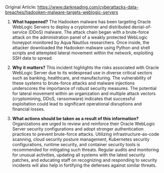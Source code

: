 Original Article: https://www.darkreading.com/cyberattacks-data-breaches/hadooken-malware-targets-weblogic-servers

1. **What happened?**
The Hadooken malware has been targeting Oracle WebLogic Servers to deploy a cryptominer and distributed denial-of-service (DDoS) malware. The attack chain began with a brute-force attack on the administration panel of a weakly protected WebLogic honeypot monitored by Aqua Nautilus researchers. Once inside, the attacker downloaded the Hadooken malware using Python and shell scripts and attempted lateral movement within the network, exploiting SSH data to spread.

2. **Why it matters?**
This incident highlights the risks associated with Oracle WebLogic Server due to its widespread use in diverse critical sectors such as banking, healthcare, and manufacturing. The vulnerability of these systems to brute-force attacks and malware injections underscores the importance of robust security measures. The potential for lateral movement within an organization and multiple attack vectors (cryptomining, DDoS, ransomware) indicates that successful exploitation could lead to significant operational disruptions and financial losses.

3. **What actions should be taken as a result of this information?**
Organizations are urged to review and reinforce their Oracle WebLogic Server security configurations and adopt stronger authentication practices to prevent brute-force attacks. Utilizing infrastructure-as-code scanning, cloud security posture management, Kubernetes security configurations, runtime security, and container security tools is recommended for mitigating such threats. Regular audits and monitoring for unusual activities, updating all systems with the latest security patches, and educating staff on recognizing and responding to security incidents will also help in fortifying the defenses against similar threats.